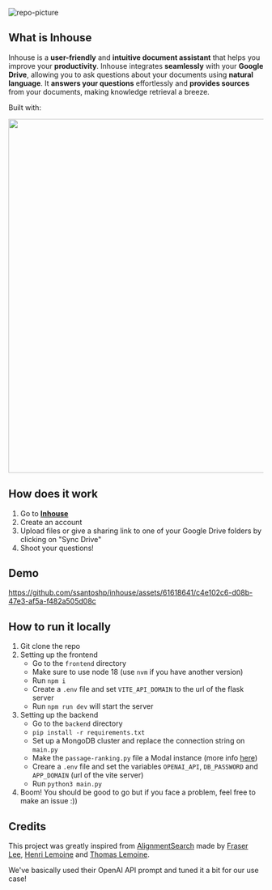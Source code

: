 ![repo-picture](https://github.com/ssantoshp/inhouse/assets/61618641/c41f75f5-602c-4469-97ed-01916dab94fc)
## What is Inhouse
Inhouse is a **user-friendly** and **intuitive document assistant** that helps you improve your **productivity**. Inhouse integrates **seamlessly** with your **Google Drive**, allowing you to ask questions about your documents using **natural language**. It **answers your questions** effortlessly and **provides sources** from your documents, making knowledge retrieval a breeze.

Built with:
<p align="center">
  <img width="700" src="https://iili.io/H6ZzLtS.png">
</p>

## How does it work
1. Go to [**Inhouse**](https://inhouse.up.railway.app/)
2. Create an account
3. Upload files or give a sharing link to one of your Google Drive folders by clicking on "Sync Drive"
4. Shoot your questions!

## Demo
https://github.com/ssantoshp/inhouse/assets/61618641/c4e102c6-d08b-47e3-af5a-f482a505d08c


## How to run it locally
1. Git clone the repo
2. Setting up the frontend
    - Go to the `frontend` directory
    - Make sure to use node 18 (use `nvm` if you have another version)
    - Run `npm i`
    - Create a `.env` file and set `VITE_API_DOMAIN` to the url of the flask server
    - Run `npm run dev` will start the server
3. Setting up the backend
    - Go to the `backend` directory
    - `pip install -r requirements.txt`
    - Set up a MongoDB cluster and replace the connection string on `main.py`
    - Make the `passage-ranking.py` file a Modal instance (more info [here](https://modal.com/docs/guide/trigger-deployed-functions))
    - Creare a `.env` file and set the variables `OPENAI_API`, `DB_PASSWORD` and `APP_DOMAIN` (url of the vite server)
    - Run `python3 main.py`
4. Boom! You should be good to go but if you face a problem, feel free to make an issue :))

## Credits
This project was greatly inspired from [AlignmentSearch](https://github.com/FraserLee/AlignmentSearch) made by [Fraser Lee](https://github.com/FraserLee), [Henri Lemoine](https://github.com/henri123lemoine) and [Thomas Lemoine](https://github.com/Thomas-Lemoine). 

We've basically used their OpenAI API prompt and tuned it a bit for our use case!

